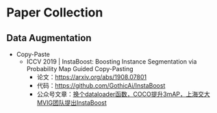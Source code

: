 # Paper Collection

## Data Augmentation

- Copy-Paste
  - ICCV 2019 | InstaBoost: Boosting Instance Segmentation via Probability Map Guided Copy-Pasting
    - 论文：https://arxiv.org/abs/1908.07801
    - 代码：https://github.com/GothicAi/InstaBoost
    - 公众号文章：[换个dataloader函数，COCO提升3mAP，上海交大MVIG团队提出InstaBoost](https://mp.weixin.qq.com/s?__biz=MzA3MzI4MjgzMw==&mid=2650768854&idx=5&sn=20b495b0c51ccc81acaf23af95681a03&chksm=871a41a8b06dc8be7bf5be5d97510839b2b81ad97bf8a19b3694d79c75718bd250ad7dbf9ab3&mpshare=1&scene=1&srcid=&sharer_sharetime=1566883412261&sharer_shareid=1d0dbdb37c6b95413d1d4fe7d61ed8f1#rd)
